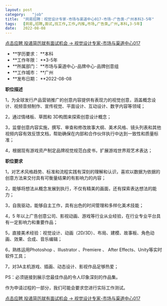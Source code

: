 ```yaml
---
layout:	post
category:	"job"
title:	"网易招聘：视觉设计专家-市场与渠道中心017-市场-广告类-广州本科3-5年"
tags:	[网易,招聘,面试,找工作,工作,内推,市场,广告类,广州,本科,3-5年]
date:	2022-08-08
---
```


[点击应聘 投递简历就有面试机会 ->  视觉设计专家-市场与渠道中心017](http://mobile.bole.netease.com/bole/boleDetail?id=38613&employeeId=346f03c3cda5f04c&key=all)



- **学历要求： **本科
- **工作年限： **3-5年
- **所属部门： **市场与渠道中心-品牌中心-品牌创意组
- **工作城市： **广州
- **发布日期： **2022-08-08



**职位描述**

1，为全球发行产品营销推广的创意内容提供有表现力的视觉创意，涵盖概念设计、视频音频制作、宣传视觉、平面设计、互动设计、数字内容等领域；

2，通过情绪板、草图和 3D构图来探索创意设计概念；

3，监督创意内容实施，撰写、审查和修改故事大纲、美术风格、镜头列表和其他视频内容有效反馈文档，帮助确保在内部和合作伙伴执行中达到一致性和质量标准；

4，根据现有游戏资产制定品牌视觉规范白皮书，扩展游戏世界观艺术表达；



**职位要求**

1，对艺术风格趋势、标准和流程实践有深刻的理解和认识，喜欢以数据为依据的创意方法来交付具有可衡量结果的有影响力的内容；

2，能够将想法从概念发展到执行，不仅有精美的画面，还有探索表达想法的能力；

3，自我驱动，能够自主工作，具有出色的时间管理和多样化美术技能；

4，5 年以上广告创意公司、影视动画、游戏等行业从业经验，在行业专业平台具有一定影响力和重要作品；

5，直接美术经验：视觉设计、动画（2D/3D）、布局、建模、故事板、角色动画、效果、合成、音乐编辑；

6，熟练运用Photoshop 、Illustrator 、Premiere 、 After Effects、Unity等实时软件工具；

7，对3A主机游戏、插画、动态设计、影视作品足够热爱；

PS：必须链接到展示您最佳作品的令人印象深刻的作品集。

作为申请过程的一部分，我们可能会要求您进行实际工作测试。



[点击应聘 投递简历就有面试机会 ->  视觉设计专家-市场与渠道中心017](http://mobile.bole.netease.com/bole/boleDetail?id=38613&employeeId=346f03c3cda5f04c&key=all)